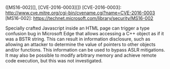 ([MS16-002][], [CVE-2016-0003][])
[CVE-2016-0003]: http://www.cve.mitre.org/cgi-bin/cvename.cgi?name=CVE-2016-0003
[MS16-002]: https://technet.microsoft.com/library/security/MS16-002

Specially crafted Javascript inside an HTML page can trigger a type confusion
bug in Microsoft Edge that allows accessing a C++ object as if it was a BSTR
string. This can result in information disclosure, such as allowing an attacker
to determine the value of pointers to other objects and/or functions. This
information can be used to bypass ASLR mitigations. It may also be possible to
modify arbitrary memory and achieve remote code execution, but this was not
investigated.

